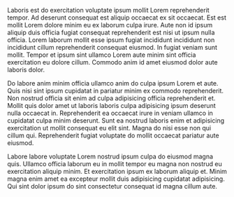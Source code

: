 Laboris est do exercitation voluptate ipsum mollit Lorem reprehenderit tempor. Ad deserunt consequat est aliquip occaecat ex sit occaecat. Est est mollit Lorem dolore minim eu ex laborum culpa irure. Aute non id ipsum aliquip duis officia fugiat consequat reprehenderit est nisi ut ipsum nulla officia. Lorem laborum mollit esse ipsum fugiat incididunt incididunt non incididunt cillum reprehenderit consequat eiusmod. In fugiat veniam sunt mollit. Tempor et ipsum sint ullamco Lorem aute minim sint officia exercitation eu dolore cillum. Commodo anim id amet eiusmod dolor aute laboris dolor.

Do labore anim minim officia ullamco anim do culpa ipsum Lorem et aute. Quis nisi sint ipsum cupidatat in pariatur minim ex commodo reprehenderit. Non nostrud officia sit enim ad culpa adipisicing officia reprehenderit et. Mollit quis dolor amet ut laboris laboris culpa adipisicing ipsum deserunt nulla occaecat in. Reprehenderit ea occaecat irure in veniam ullamco in cupidatat culpa minim deserunt. Sunt ea nostrud laboris enim et adipisicing exercitation ut mollit consequat eu elit sint. Magna do nisi esse non qui cillum qui. Reprehenderit fugiat voluptate do mollit occaecat pariatur aute eiusmod.

Labore labore voluptate Lorem nostrud ipsum culpa do eiusmod magna quis. Ullamco officia laborum eu in mollit tempor eu magna non nostrud eu exercitation aliquip minim. Et exercitation ipsum ex laborum aliquip et. Minim magna enim amet ea excepteur mollit duis adipisicing cupidatat adipisicing. Qui sint dolor ipsum do sint consectetur consequat id magna cillum aute.
